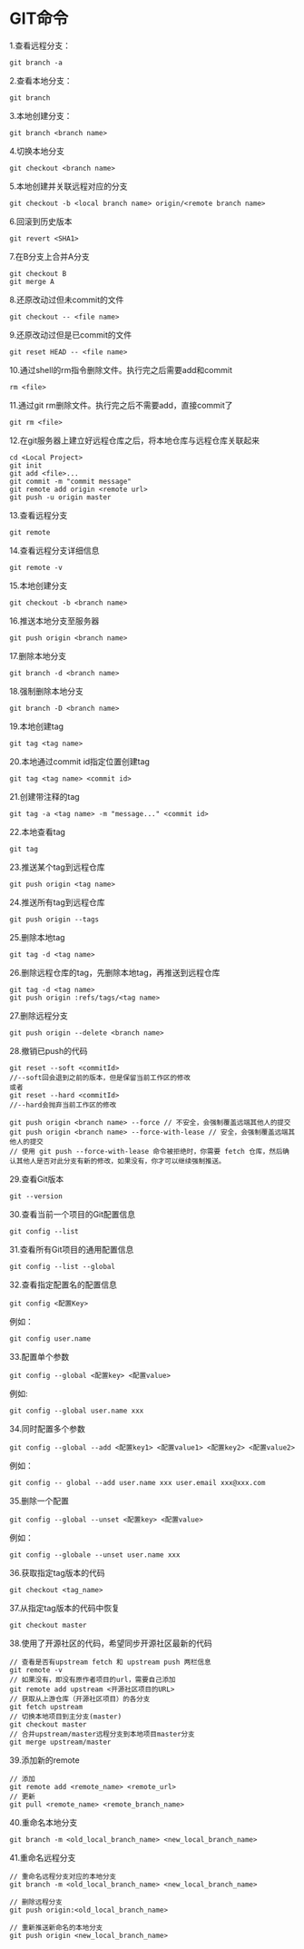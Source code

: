 # GIT命令

1.查看远程分支：

```
git branch -a
```

2.查看本地分支：

```git branch
git branch
```

3.本地创建分支：

```git branch <文件名>
git branch <branch name>
```

4.切换本地分支

```git checkout <branch name>
git checkout <branch name>
```

5.本地创建并关联远程对应的分支

```
git checkout -b <local branch name> origin/<remote branch name>
```

6.回滚到历史版本

```
git revert <SHA1>
```

7.在B分支上合并A分支

```
git checkout B
git merge A
```

8.还原改动过但未commit的文件

```
git checkout -- <file name>
```

9.还原改动过但是已commit的文件

```
git reset HEAD -- <file name>
```

10.通过shell的rm指令删除文件。执行完之后需要add和commit

```
rm <file>
```

11.通过git rm删除文件。执行完之后不需要add，直接commit了

```
git rm <file>
```

12.在git服务器上建立好远程仓库之后，将本地仓库与远程仓库关联起来

```
cd <Local Project>
git init
git add <file>...
git commit -m "commit message"
git remote add origin <remote url>
git push -u origin master
```

13.查看远程分支

```
git remote
```

14.查看远程分支详细信息

```git remote -v
git remote -v
```

15.本地创建分支

```
git checkout -b <branch name>
```

16.推送本地分支至服务器

```
git push origin <branch name>
```

17.删除本地分支

```git branch -d <branch name>
git branch -d <branch name>
```

18.强制删除本地分支

```
git branch -D <branch name>
```

19.本地创建tag

```git
git tag <tag name>
```

20.本地通过commit id指定位置创建tag

```git
git tag <tag name> <commit id>
```

21.创建带注释的tag

```
git tag -a <tag name> -m "message..." <commit id>
```

22.本地查看tag

```
git tag
```

23.推送某个tag到远程仓库

```
git push origin <tag name>
```

24.推送所有tag到远程仓库

```
git push origin --tags
```

25.删除本地tag

```
git tag -d <tag name>
```

26.删除远程仓库的tag，先删除本地tag，再推送到远程仓库

```
git tag -d <tag name>
git push origin :refs/tags/<tag name>
```

27.删除远程分支

```
git push origin --delete <branch name>
```

28.撤销已push的代码

```shell
git reset --soft <commitId> 
//--soft回会退到之前的版本，但是保留当前工作区的修改
或者
git reset --hard <commitId>
//--hard会抛弃当前工作区的修改

git push origin <branch name> --force // 不安全，会强制覆盖远端其他人的提交
git push origin <branch name> --force-with-lease // 安全，会强制覆盖远端其他人的提交
// 使用 git push --force-with-lease 命令被拒绝时，你需要 fetch 仓库，然后确认其他人是否对此分支有新的修改，如果没有，你才可以继续强制推送。
```
29.查看Git版本

~~~shell
git --version
~~~

30.查看当前一个项目的Git配置信息

~~~Shell
git config --list
~~~

31.查看所有Git项目的通用配置信息

~~~shell
git config --list --global
~~~

32.查看指定配置名的配置信息

~~~shell
git config <配置Key>
~~~

例如：

~~~shell
git config user.name
~~~

33.配置单个参数

~~~Shell
git config --global <配置key> <配置value>
~~~

例如:

~~~shell
git config --global user.name xxx
~~~

34.同时配置多个参数

~~~
git config --global --add <配置key1> <配置value1> <配置key2> <配置value2>
~~~

例如：

~~~
git config -- global --add user.name xxx user.email xxx@xxx.com
~~~

35.删除一个配置

~~~Shell
git config --global --unset <配置key> <配置value>
~~~

例如：

~~~Shell
git config --globale --unset user.name xxx
~~~

36.获取指定tag版本的代码

~~~Shell
git checkout <tag_name>
~~~

37.从指定tag版本的代码中恢复

~~~shell
git checkout master
~~~

38.使用了开源社区的代码，希望同步开源社区最新的代码

~~~Shell
// 查看是否有upstream fetch 和 upstream push 两栏信息
git remote -v
// 如果没有，即没有原作者项目的url，需要自己添加
git remote add upstream <开源社区项目的URL>
// 获取从上游仓库（开源社区项目）的各分支
git fetch upstream
// 切换本地项目到主分支(master)
git checkout master
// 合并upstream/master远程分支到本地项目master分支
git merge upstream/master
~~~
39.添加新的remote

```shell
// 添加
git remote add <remote_name> <remote_url>
// 更新
git pull <remote_name> <remote_branch_name>
```

40.重命名本地分支

```shell
git branch -m <old_local_branch_name> <new_local_branch_name>
```

41.重命名远程分支

```shell
// 重命名远程分支对应的本地分支
git branch -m <old_local_branch_name> <new_local_branch_name>

// 删除远程分支
git push origin:<old_local_branch_name>

// 重新推送新命名的本地分支
git push origin <new_local_branch_name>
```

